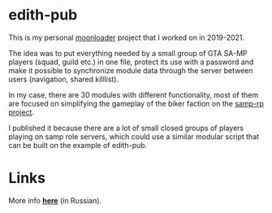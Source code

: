 # edith-pub

This is my personal [moonloader](https://gtaforums.com/topic/890987-moonloader/) project that I worked on in 2019-2021.  

The idea was to put everything needed by a small group of GTA SA-MP players (squad, guild etc.) in one file, protect its use with a password and make it possible to synchronize module data through the server between users (navigation, shared killlist).

In my case, there are 30 modules with different functionality, most of them are focused on simplifying the gameplay of the biker faction on the [samp-rp project](https://samp-rp.ru/).

I published it because there are a lot of small closed groups of players playing on samp role servers, which could use a similar modular script that can be built on the example of edith-pub.
# Links
More info **[here](https://www.blast.hk/threads/117550/)** (in Russian).

